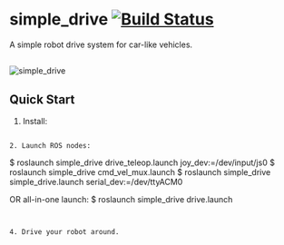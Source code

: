 # simple_drive [![Build Status](http://build.ros.org/buildStatus/icon?job=Kbin_uX64__simple_drive__ubuntu_xenial_amd64__binary)](http://build.ros.org/job/Kbin_uX64__simple_drive__ubuntu_xenial_amd64__binary)

A simple robot drive system for car-like vehicles.

##
![simple_drive](http://wiki.ros.org/simple_drive?action=AttachFile&do=get&target=Simple_Drive_Diagram.png)

## Quick Start

1. Install:

```

2. Launch ROS nodes:

```
$ roslaunch simple_drive drive_teleop.launch joy_dev:=/dev/input/js0
$ roslaunch simple_drive cmd_vel_mux.launch
$ roslaunch simple_drive simple_drive.launch serial_dev:=/dev/ttyACM0

OR all-in-one launch:
$ roslaunch simple_drive drive.launch
```


4. Drive your robot around.

```
